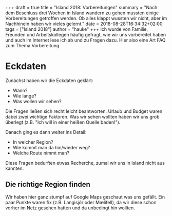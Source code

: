+++
draft = true
title = "Island 2018: Vorbereitungen"
summary = "Nach dem Beschluss drei Wochen in Island wandern zu gehen mussten einige Vorbereitungen getroffen werden. Ob alles klappt wussten wir nicht, aber im Nachhinein haben wir vieles gelernt."
date = 2018-08-28T16:34:32+02:00
tags = ["Island 2018"]
author = "hauke"
+++
Ich wurde von Familie, Freunden und Arbeitskollegen häufig gefragt, wie wir uns vorbereitet haben und auch im Internet lese ich ab und zu Fragen dazu. Hier also eine Art FAQ zum Thema Vorbereitung.

# Eckdaten
Zunächst haben wir die Eckdaten geklärt:

* Wann?
* Wie lange?
* Was wollen wir sehen?

Die Fragen ließen sich recht leicht beantworten. Urlaub und Budget waren dabei zwei wichtige Faktoren. Was wir sehen wollten haben wir uns grob überlegt (z.B. "Ich will in einer heißen Quelle baden!").

Danach ging es dann weiter ins Detail:

* In welcher Region?
* Wie kommt man da hin/wieder weg?
* Welche Route nimmt man?

Diese Fragen bedurften etwas Recherche, zumal wir uns in Island nicht aus kannten.

## Die richtige Region finden
Wir haben hier ganz stumpf auf Google Maps geschaut was uns gefällt.
Ein paar Punkte waren fix (z.B. Langisjór oder Mælifell), da wir diese schon vorher im Netz gesehen hatten und da unbedingt hin wollten.
